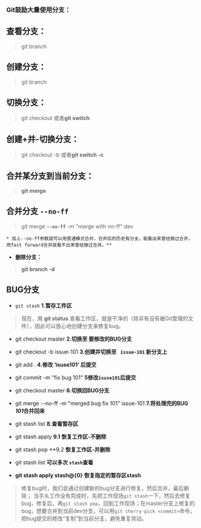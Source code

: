 ﻿﻿
### Git鼓励大量使用分支：

##  **查看分支：**
>git branch

##  **创建分支：**
>git branch <name>

## **切换分支：**
>git checkout <name>或者**git switch <name>**

## **创建+并-切换分支：**
>git checkout -b <name>或者**git switch -c <name>**

## **合并某分支到当前分支：**
>**git merge <name>**
## 合并分支 `--no-ff`
>git merge **`--no-ff`** -m  "merge with no-ff"  dev
    
    * 加上--no-ff参数就可以用普通模式合并，合并后的历史有分支，能看出来曾经做过合并，而fast forward合并就看不出来曾经做过合并。**

* **删除分支：**
>**git branch -d <name>**

##  **BUG分支**
* `git stash` **1.暂存工件区**
> 现在，用 **git status** 查看工作区，就是干净的（除非有没有被Git管理的文件），因此可以放心地创建分支来修复bug。
* git checkout master **2.切换至 要修改的BUG分支**
* git checkout -b issue-101 **3.创建并切换至 ` issue-101` 新分支上**
* git add .    **4.修改 ‘isuse101’ 后提交**
* git commit -m "fix bug 101"   **5修改`isuse101`后提交**
* git checkout master   **6.切换回BUG分支** 
* git merge --no-ff -m "merged bug fix 101" issue-101 **7.将处理完的BUG *101*合并回来**
 * git stash list  **8.查看暂存区**
 * git stash apply **9.1 恢复工作区-不删除**
 * git stash pop **9.2 **恢复工作区-并删除**

 * git stash list **可以多次 `stash`查看**
 * **git stash apply stash@{0}** **恢复指定的暂存区stash**
 
> 修复bug时，我们会通过创建新的bug分支进行修复，然后合并，最后删除；
当手头工作没有完成时，先把工作现场`git stash`一下，然后去修复bug，修复后，再`git stash pop`，回到工作现场；在master分支上修复的bug，想要合并到当前dev分支，可以用`git cherry-pick <commit>`命令，把bug提交的修改“复制”到当前分支，避免重复劳动。

